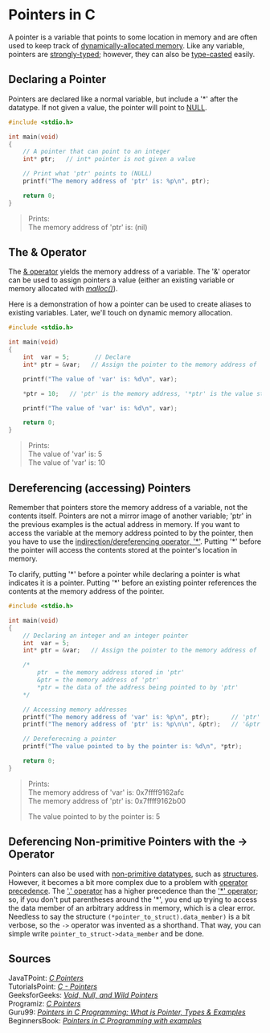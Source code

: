 # Pointers in C
A pointer is a variable that points to some location in memory and are often used to keep track of [dynamically-allocated memory](https://www.programiz.com/c-programming/c-dynamic-memory-allocation). Like any variable, pointers are [strongly-typed](https://www.cs.cornell.edu/courses/cs1130/2012sp/1130selfpaced/module1/module1part4/strongtyping.html); however, they can also be [type-casted](https://ecomputernotes.com/what-is-c/function-a-pointer/type-casting-of-pointers) easily.

## Declaring a Pointer
Pointers are declared like a normal variable, but include a '\*' after the datatype. If not given a value, the pointer will point to [NULL](https://www.tutorialspoint.com/null-pointer-in-c).
```C
#include <stdio.h>

int main(void)
{
    // A pointer that can point to an integer
    int* ptr;   // int* pointer is not given a value

    // Print what 'ptr' points to (NULL)
    printf("The memory address of 'ptr' is: %p\n", ptr);

    return 0;
}
```
> Prints: <br />
> The memory address of 'ptr' is: (nil)

## The & Operator
The [& operator](https://fresh2refresh.com/c-programming/c-interview-questions-answers/what-is-ampersand-and-star-operators-in-c/) yields the memory address of a variable.
The '&' operator can be used to assign pointers a value (either an existing variable or memory allocated with [_malloc()_](https://www.tutorialspoint.com/c_standard_library/c_function_malloc.htm)). <br />

Here is a demonstration of how a pointer can be used to create aliases to existing variables. Later, we'll touch on dynamic memory allocation.
```C
#include <stdio.h>

int main(void)
{
    int  var = 5;       // Declare
    int* ptr = &var;   // Assign the pointer to the memory address of 'var'.

    printf("The value of 'var' is: %d\n", var);

    *ptr = 10;   // 'ptr' is the memory address, '*ptr' is the value stored in 'ptr'

    printf("The value of 'var' is: %d\n", var);

    return 0;
}
```
> Prints: <br />
> The value of 'var' is: 5  <br />
> The value of 'var' is: 10 <br />

## Dereferencing (accessing) Pointers
Remember that pointers store the memory address of a variable, not the contents itself. Pointers are not a mirror image of another variable; 'ptr' in the previous examples 
is the actual address in memory. If you want to access the variable at the memory address pointed to by the pointer, then you have to use the [indirection/dereferencing
operator, '\*'](https://www.computerhope.com/jargon/d/dereference-operator.htm). Putting '\*' before the pointer will access the contents stored at the pointer's location
in memory.

To clarify, putting '\*' before a pointer while declaring a pointer is what indicates it is a pointer. Putting '\*' before an existing pointer references the contents
at the memory address of the pointer. 

```C
#include <stdio.h>

int main(void)
{
    // Declaring an integer and an integer pointer
    int  var = 5;
    int* ptr = &var;   // Assign the pointer to the memory address of 'var'

    /*
        ptr  = the memory address stored in 'ptr'
        &ptr = the memory address of 'ptr'
        *ptr = the data of the address being pointed to by 'ptr'
    */

    // Accessing memory addresses
    printf("The memory address of 'var' is: %p\n", ptr);      // 'ptr' is the address stored in the pointer
    printf("The memory address of 'ptr' is: %p\n\n", &ptr);   // '&ptr' is the address of the pointer

    // Dereferecning a pointer
    printf("The value pointed to by the pointer is: %d\n", *ptr);

    return 0;
}
```
> Prints: <br />
> The memory address of 'var' is: 0x7ffff9162afc <br />
> The memory address of 'ptr' is: 0x7ffff9162b00 <br />
>
> The value pointed to by the pointer is: 5 <br />

## Deferencing Non-primitive Pointers with the -> Operator
Pointers can also be used with [non-primitive datatypes](https://www.wikitechy.com/step-by-step-tutorials/c-programming/c-non-primitive-data-types), such as [structures](https://github.com/EthanC2/Notes-and-Writeups/blob/main/C/Data%20Types/Structures.md).
However, it becomes a bit more complex due to a problem with [operator precedence](https://www.tutorialspoint.com/cprogramming/c_operators_precedence.htm#:~:text=Advertisements,precedence%20than%20the%20addition%20operator.). 
The ['.' operator](https://docs.microsoft.com/en-us/cpp/cpp/pointer-to-member-operators-dot-star-and-star?view=msvc-160) has a higher
precedence than the ['\*' operator](https://www.computerhope.com/jargon/d/dereference-operator.htm); so, if you don't put parentheses around the '\*', you end up 
trying to access the data member of an arbitrary address in memory, which is a clear error. Needless to say the structure `(*pointer_to_struct).data_member)` is a bit 
verbose, so the `->` operator was invented as a shorthand. That way, you can simple write `pointer_to_struct->data_member` and be done.

## Sources
JavaTPoint: [_C Pointers_](https://www.javatpoint.com/c-pointers) <br />
TutorialsPoint: [_C - Pointers_](https://www.tutorialspoint.com/cprogramming/c_pointers.htm) <br />
GeeksforGeeks: [_Void, Null, and Wild Pointers_](https://www.geeksforgeeks.org/dangling-void-null-wild-pointers/) <br />
Programiz: [_C Pointers_](https://www.programiz.com/c-programming/c-pointers) <br />
Guru99: [_Pointers in C Programming: What is Pointer, Types & Examples_](https://www.guru99.com/c-pointers.html) <br />
BeginnersBook: [_Pointers in C Programming with examples_](https://beginnersbook.com/2014/01/c-pointers/) <br />
